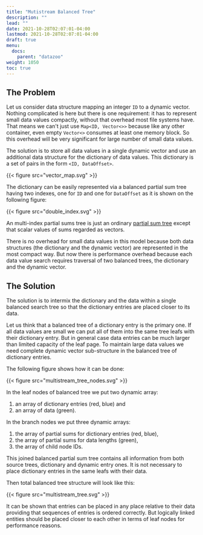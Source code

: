 ```yaml
---
title: "Mutistream Balanced Tree"
description: ""
lead: ""
date: 2021-10-28T02:07:01-04:00
lastmod: 2021-10-28T02:07:01-04:00
draft: true
menu: 
  docs:
    parent: "datazoo"
weight: 1050
toc: true
---
```



## The Problem 

Let us consider data structure mapping an integer `ID` to a dynamic vector. Nothing complicated is here but there is one requirement: it has to represent small data values compactly, without that overhead most file systems have. That means we can't just use `Map<ID, Vector<>>` because like any other container, even empty `Vector<>` consumes at least one memory block. So this overhead will be very significant for large number of small data values.

The solution is to store all data values in a single dynamic vector and use an additional data structure for the dictionary of data values. This dictionary is a set of pairs in the form `<ID, DataOffset>`.

 {{< figure src="vector_map.svg" >}}

The dictionary can be easily represented via a balanced partial sum tree having two indexes, one for `ID` and one for `DataOffset` as it is shown on the following figure: 

 {{< figure src="double_index.svg" >}}

An multi-index partial sums tree is just an ordinary [partial sum tree](/docs/data-zoo/partial-sum-tree) except that scalar values of sums regarded as vectors.

There is no overhead for small data values in this model because both data structures (the dictionary and the dynamic vector) are represented in the most compact way. But now there is performance overhead because each data value search requires traversal of two balanced trees, the dictionary and the dynamic vector.

## The Solution

The solution is to intermix the dictionary and the data within a single balanced search tree so that the dictionary entries are placed closer to its data. 

Let us think that a balanced tree of a dictionary entry is the primary one. If all data values are small we can put all of them into the same tree leafs with their dictionary entry. But in general case data entries can be much larger than limited capacity of the leaf page. To maintain large data values we need complete dynamic vector sub-structure in the balanced tree of dictionary entries.

The following figure shows how it can be done:

 {{< figure src="multistream_tree_nodes.svg" >}}

In the leaf nodes of balanced tree we put two dynamic array: 

1. an array of dictionary entries (red, blue) and
2. an array of data (green). 

In the branch nodes we put three dynamic arrays: 

1. the array of partial sums for dictionary entries (red, blue), 
2. the array of partial sums for data lengths (green),
3. the array of child node IDs.

This joined balanced partial sum tree contains all information from both source trees, dictionary and dynamic entry ones. It is not necessary to place dictionary entries in the same leafs with their data. 

Then total balanced tree structure will look like this: 

 {{< figure src="multistream_tree.svg" >}}

It can be shown that entries can be placed in any place relative to their data providing that sequences of entries is ordered correctly. But logically linked entities should be placed closer to each other in terms of leaf nodes for performance reasons. 
